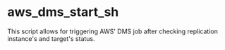 # aws_dms_start_sh
This script allows for triggering AWS' DMS job after checking replication instance's and target's status.
